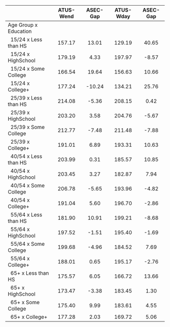 
|                      |    ATUS-Wend |     ASEC-Gap |    ATUS-Wday |     ASEC-Gap |
| -------------------- | :----------: | :----------: | :----------: | :----------: |
| Age Group x Education |              |              |              |              |
| &nbsp;&nbsp;15/24 x Less than HS |       157.17 |        13.01 |       129.19 |        40.65 |
| &nbsp;&nbsp;15/24 x HighSchool |       179.19 |         4.33 |       197.97 |        -8.57 |
| &nbsp;&nbsp;15/24 x Some College |       166.54 |        19.64 |       156.63 |        10.66 |
| &nbsp;&nbsp;15/24 x College+ |       177.24 |       -10.24 |       134.21 |        25.76 |
| &nbsp;&nbsp;25/39 x Less than HS |       214.08 |        -5.36 |       208.15 |         0.42 |
| &nbsp;&nbsp;25/39 x HighSchool |       203.20 |         3.58 |       204.76 |        -5.67 |
| &nbsp;&nbsp;25/39 x Some College |       212.77 |        -7.48 |       211.48 |        -7.88 |
| &nbsp;&nbsp;25/39 x College+ |       191.01 |         6.89 |       193.31 |        10.63 |
| &nbsp;&nbsp;40/54 x Less than HS |       203.99 |         0.31 |       185.57 |        10.85 |
| &nbsp;&nbsp;40/54 x HighSchool |       203.45 |         3.27 |       182.87 |         7.94 |
| &nbsp;&nbsp;40/54 x Some College |       206.78 |        -5.65 |       193.96 |        -4.82 |
| &nbsp;&nbsp;40/54 x College+ |       191.04 |         5.60 |       196.70 |        -2.86 |
| &nbsp;&nbsp;55/64 x Less than HS |       181.90 |        10.91 |       199.21 |        -8.68 |
| &nbsp;&nbsp;55/64 x HighSchool |       197.52 |        -1.51 |       195.40 |        -1.69 |
| &nbsp;&nbsp;55/64 x Some College |       199.68 |        -4.96 |       184.52 |         7.69 |
| &nbsp;&nbsp;55/64 x College+ |       188.01 |         0.65 |       195.17 |        -2.76 |
| &nbsp;&nbsp;65+ x Less than HS |       175.57 |         6.05 |       166.72 |        13.66 |
| &nbsp;&nbsp;65+ x HighSchool |       173.47 |        -3.38 |       183.45 |         1.30 |
| &nbsp;&nbsp;65+ x Some College |       175.40 |         9.99 |       183.61 |         4.55 |
| &nbsp;&nbsp;65+ x College+ |       177.28 |         2.03 |       169.72 |         5.06 |

